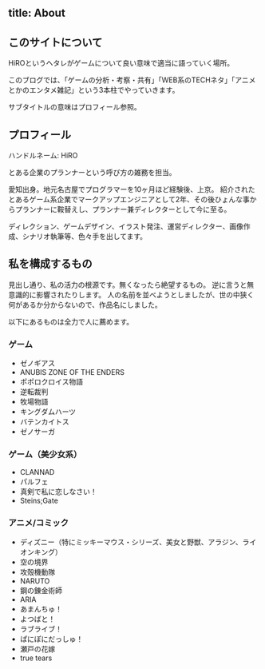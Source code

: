 title: About
---
## このサイトについて

HiROというヘタレがゲームについて良い意味で適当に語っていく場所。

このブログでは、「ゲームの分析・考察・共有」「WEB系のTECHネタ」「アニメとかのエンタメ雑記」という3本柱でやっていきます。

サブタイトルの意味はプロフィール参照。

## プロフィール

ハンドルネーム: HiRO

とある企業のプランナーという呼び方の雑務を担当。

愛知出身。地元名古屋でプログラマーを10ヶ月ほど経験後、上京。
紹介されたとあるゲーム系企業でマークアップエンジニアとして2年、その後ひょんな事からプランナーに鞍替えし、プランナー兼ディレクターとして今に至る。

ディレクション、ゲームデザイン、イラスト発注、運営ディレクター、画像作成、シナリオ執筆等、色々手を出してます。

## 私を構成するもの

見出し通り、私の活力の根源です。無くなったら絶望するもの。
逆に言うと無意識的に影響されたりします。
人の名前を並べようとしましたが、世の中狭く何があるか分からないので、作品名にしました。

以下にあるものは全力で人に薦めます。

### ゲーム

* ゼノギアス
* ANUBIS ZONE OF THE ENDERS
* ポポロクロイス物語
* 逆転裁判
* 牧場物語
* キングダムハーツ
* バテンカイトス
* ゼノサーガ

### ゲーム（美少女系）

* CLANNAD
* パルフェ
* 真剣で私に恋しなさい！
* Steins;Gate

### アニメ/コミック

* ディズニー（特にミッキーマウス・シリーズ、美女と野獣、アラジン、ライオンキング）
* 空の境界
* 攻殻機動隊
* NARUTO
* 鋼の錬金術師
* ARIA
* あまんちゅ！
* よつばと！
* ラブライブ！
* ぱにぽにだっしゅ！
* 瀬戸の花嫁
* true tears